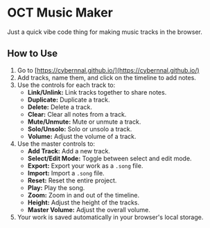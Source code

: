 # OCT Music Maker

Just a quick vibe code thing for making music tracks in the browser.

## How to Use

1.  Go to [https://cybernnal.github.io/](https://cybernnal.github.io/)
2.  Add tracks, name them, and click on the timeline to add notes.
3.  Use the controls for each track to:
    *   **Link/Unlink:** Link tracks together to share notes.
    *   **Duplicate:** Duplicate a track.
    *   **Delete:** Delete a track.
    *   **Clear:** Clear all notes from a track.
    *   **Mute/Unmute:** Mute or unmute a track.
    *   **Solo/Unsolo:** Solo or unsolo a track.
    *   **Volume:** Adjust the volume of a track.
4.  Use the master controls to:
    *   **Add Track:** Add a new track.
    *   **Select/Edit Mode:** Toggle between select and edit mode.
    *   **Export:** Export your work as a `.song` file.
    *   **Import:** Import a `.song` file.
    *   **Reset:** Reset the entire project.
    *   **Play:** Play the song.
    *   **Zoom:** Zoom in and out of the timeline.
    *   **Height:** Adjust the height of the tracks.
    *   **Master Volume:** Adjust the overall volume.
5.  Your work is saved automatically in your browser's local storage.